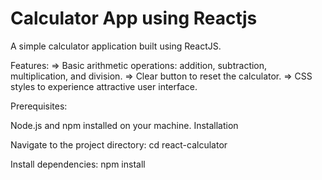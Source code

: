# Calculator App using Reactjs
A simple calculator application built using ReactJS.

Features:
 => Basic arithmetic operations: addition, subtraction, multiplication, and division.
 => Clear button to reset the calculator.
 => CSS styles to experience attractive user interface.
 
Prerequisites:

Node.js and npm installed on your machine.
Installation

Navigate to the project directory:
cd react-calculator

Install dependencies:
npm install
